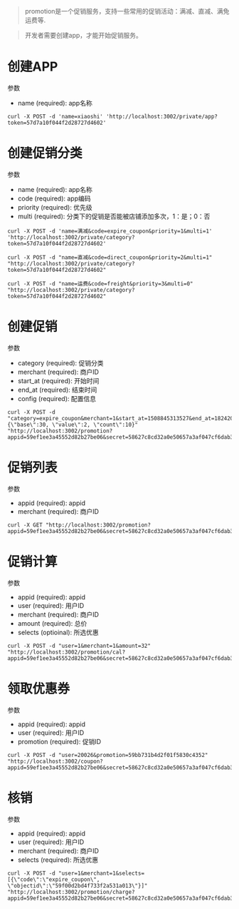> promotion是一个促销服务，支持一些常用的促销活动：满减、直减、满免运费等.

> 开发者需要创建app，才能开始促销服务。

# 创建APP

参数

* name (required): app名称

```
curl -X POST -d 'name=xiaoshi' 'http://localhost:3002/private/app?token=57d7a10f044f2d28727d4602'
```

# 创建促销分类

参数

* name (required): app名称
* code (required): app编码
* priority (required): 优先级
* multi (required): 分类下的促销是否能被店铺添加多次，1：是；0：否

```
curl -X POST -d 'name=满减&code=expire_coupon&priority=1&multi=1' 'http://localhost:3002/private/category?token=57d7a10f044f2d28727d4602'
```

```
curl -X POST -d "name=直减&code=direct_coupon&priority=2&multi=1" "http://localhost:3002/private/category?token=57d7a10f044f2d28727d4602"
```

```
curl -X POST -d "name=运费&code=freight&priority=3&multi=0" "http://localhost:3002/private/category?token=57d7a10f044f2d28727d4602"
```
# 创建促销

参数

* category (required): 促销分类
* merchant (required): 商户ID
* start_at (required): 开始时间
* end_at (required): 结束时间
* config (required): 配置信息

```
curl -X POST -d "category=expire_coupon&merchant=1&start_at=1508845313527&end_at=1824205348246&config={\"base\":30, \"value\":2, \"count\":10}" "http://localhost:3002/promotion?appid=59ef1ee3a45552d82b27be06&secret=58627c8cd32a0e50657a3af047cf6dab391c9c982583ce35d327fbd173b3477b"
```

# 促销列表

参数

* appid (required): appid
* merchant (required): 商户ID

```
curl -X GET "http://localhost:3002/promotion?appid=59ef1ee3a45552d82b27be06&secret=58627c8cd32a0e50657a3af047cf6dab391c9c982583ce35d327fbd173b3477b&category=59ef1ee3a45552d82b27be06&merchant=1"
```

# 促销计算

参数

* appid (required): appid
* user (required): 用户ID
* merchant (required): 商户ID
* amount (required): 总价
* selects (optioinal): 所选优惠

```
curl -X POST -d "user=1&merchant=1&amount=32" "http://localhost:3002/promotion/cal?appid=59ef1ee3a45552d82b27be06&secret=58627c8cd32a0e50657a3af047cf6dab391c9c982583ce35d327fbd173b3477b"
```

# 领取优惠券

参数

* appid (required): appid
* user (required): 用户ID
* promotion (required): 促销ID

```
curl -X POST -d "user=20026&promotion=59bb731b4d2f01f5830c4352" "http://localhost:3002/coupon?appid=59ef1ee3a45552d82b27be06&secret=58627c8cd32a0e50657a3af047cf6dab391c9c982583ce35d327fbd173b3477b"
```

# 核销

参数

* appid (required): appid
* user (required): 用户ID
* merchant (required): 商户ID
* selects (required): 所选优惠

```
curl -X POST -d "user=1&merchant=1&selects=[{\"code\":\"expire_coupon\", \"objectid\":\"59f00d2bd4f733f2a531a013\"}]" "http://localhost:3002/promotion/charge?appid=59ef1ee3a45552d82b27be06&secret=58627c8cd32a0e50657a3af047cf6dab391c9c982583ce35d327fbd173b3477b"
```